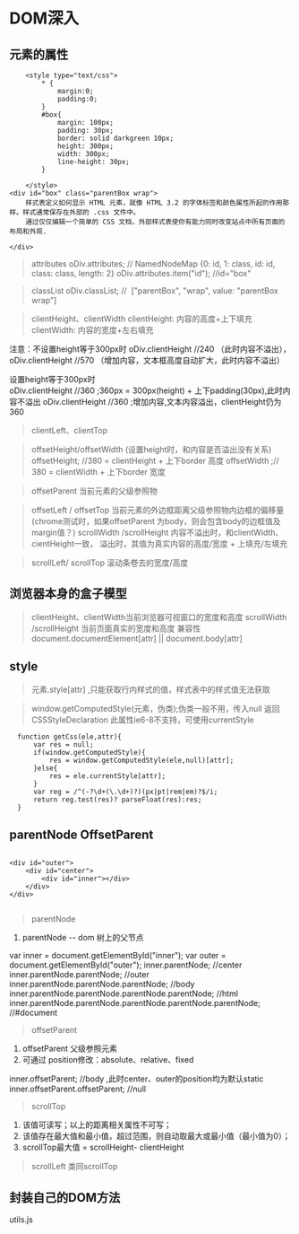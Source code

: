 # DOM深入

## 元素的属性

```
    <style type="text/css">
        * {
            margin:0;
            padding:0;
        }
        #box{
            margin: 100px;
            padding: 30px;
            border: solid darkgreen 10px;
            height: 300px;
            width: 300px;
            line-height: 30px;
        }
        
    </style>
<div id="box" class="parentBox wrap">
    样式表定义如何显示 HTML 元素，就像 HTML 3.2 的字体标签和颜色属性所起的作用那样。样式通常保存在外部的 .css 文件中。
    通过仅仅编辑一个简单的 CSS 文档，外部样式表使你有能力同时改变站点中所有页面的布局和外观.
    
</div>
```

> attributes
  oDiv.attributes; // NamedNodeMap {0: id, 1: class, id: id, class: class, length: 2}
  oDiv.attributes.item("id"); //id="box"

> classList
oDiv.classList; //  ["parentBox", "wrap", value: "parentBox wrap"]

> clientHeight、clientWidth
clientHeight: 内容的高度+上下填充
clientWidth: 内容的宽度+左右填充

注意：不设置height等于300px时
oDiv.clientHeight //240 （此时内容不溢出），
oDiv.clientHeight //570 （增加内容，文本框高度自动扩大，此时内容不溢出）

设置height等于300px时            
oDiv.clientHeight //360  ;360px = 300px(height) + 上下padding(30px),此时内容不溢出
oDiv.clientHeight //360  ;增加内容,文本内容溢出，clientHeight仍为360
            
> clientLeft、clientTop 



> offsetHeight/offsetWidth
  (设置height时，和内容是否溢出没有关系)
   offsetHeight; //380 = clientHeight + 上下border 高度
   offsetWidth ;// 380 = clientWidth + 上下border 宽度
   
> offsetParent 当前元素的父级参照物

> offsetLeft / offsetTop 当前元素的外边框距离父级参照物内边框的偏移量
  (chrome测试时，如果offsetParent 为body，则会包含body的边框值及margin值？)
> scrollWidth /scrollHeight
  > 内容不溢出时，和clientWidth、cientHeight一致，
  > 溢出时，其值为真实内容的高度/宽度 + 上填充/左填充

> scrollLeft/ scrollTop
  滚动条卷去的宽度/高度
  
## 浏览器本身的盒子模型

> clientHeight、clientWidth当前浏览器可视窗口的宽度和高度
> scrollWidth /scrollHeight 当前页面真实的宽度和高度
> 兼容性 document.documentElement[attr] || document.body[attr]

## style
> 元素.style[attr] ,只能获取行内样式的值，样式表中的样式值无法获取

> window.getComputedStyle(元素，伪类);伪类一般不用，传入null
  返回 CSSStyleDeclaration
  此属性ie6-8不支持，可使用currentStyle
  
```
  function getCss(ele,attr){
      var res = null;
      if(window.getComputedStyle){
          res = window.getComputedStyle(ele,null)[attr];
      }else{
          res = ele.currentStyle[attr];
      }
      var reg = /^(-?\d+(\.\d+)?)(px|pt|rem|em)?$/i;
      return reg.test(res)? parseFloat(res):res;
  }
```

## parentNode OffsetParent

```

<div id="outer">
    <div id="center">
        <div id="inner"></div>
    </div>
</div>


```

> parentNode
1. parentNode -- dom 树上的父节点

var inner = document.getElementById("inner");
var outer = document.getElementById("outer");
inner.parentNode; //center
inner.parentNode.parentNode; //outer
inner.parentNode.parentNode.parentNode; //body
inner.parentNode.parentNode.parentNode.parentNode; //html
inner.parentNode.parentNode.parentNode.parentNode.parentNode; //#document

> offsetParent
1. offsetParent 父级参照元素
2. 可通过 position修改：absolute、relative、fixed

inner.offsetParent; //body ,此时center、outer的position均为默认static
inner.offsetParent.offsetParent; //null

> scrollTop
 1. 该值可读写；以上的距离相关属性不可写；
 2. 该值存在最大值和最小值，超过范围，则自动取最大或最小值（最小值为0）；
 3. scrollTop最大值 = scrollHeight- clientHeight

> scrollLeft
 类同scrollTop
 
## 封装自己的DOM方法
utils.js




